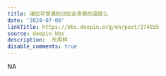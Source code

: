 ```yaml
---
title: 诸位可曾遇到过如此奇葩的温度么
date: '2024-07-08'
linkTitle: https://bbs.deepin.org/en/post/274835
source: deepin_bbs
description:  东周林 
disable_comments: true
---
```

NA
